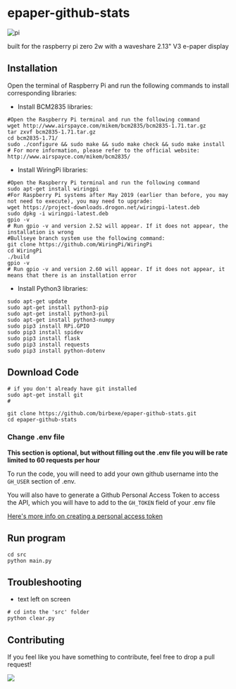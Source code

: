 # epaper-github-stats

![pi](https://user-images.githubusercontent.com/60234159/197788646-44bc8811-16f1-4eea-ba32-95d5e5d25334.jpg)

built for the raspberry pi zero 2w with a waveshare 2.13" V3 e-paper display

## Installation

Open the terminal of Raspberry Pi and run the following commands to install corresponding libraries: 

- Install BCM2835 libraries:

```
#Open the Raspberry Pi terminal and run the following command
wget http://www.airspayce.com/mikem/bcm2835/bcm2835-1.71.tar.gz
tar zxvf bcm2835-1.71.tar.gz
cd bcm2835-1.71/
sudo ./configure && sudo make && sudo make check && sudo make install
# For more information, please refer to the official website: http://www.airspayce.com/mikem/bcm2835/
```

- Install WiringPi libraries:

```
#Open the Raspberry Pi terminal and run the following command
sudo apt-get install wiringpi
#For Raspberry Pi systems after May 2019 (earlier than before, you may not need to execute), you may need to upgrade:
wget https://project-downloads.drogon.net/wiringpi-latest.deb
sudo dpkg -i wiringpi-latest.deb
gpio -v
# Run gpio -v and version 2.52 will appear. If it does not appear, the installation is wrong
#Bullseye branch system use the following command:
git clone https://github.com/WiringPi/WiringPi
cd WiringPi
./build
gpio -v
# Run gpio -v and version 2.60 will appear. If it does not appear, it means that there is an installation error
```

- Install Python3 libraries:

```
sudo apt-get update
sudo apt-get install python3-pip
sudo apt-get install python3-pil
sudo apt-get install python3-numpy
sudo pip3 install RPi.GPIO
sudo pip3 install spidev
sudo pip3 install flask
sudo pip3 install requests
sudo pip3 install python-dotenv
```

## Download Code

```
# if you don't already have git installed
sudo apt-get install git
#

git clone https://github.com/birbexe/epaper-github-stats.git
cd epaper-github-stats
```

### Change .env file

**This section is optional, but without filling out the .env file you will be rate limited to 60 requests per hour**

To run the code, you will need to add your own github username into the `GH_USER` section of .env.

You will also have to generate a Github Personal Access Token to access the API, which you will have to add to the `GH_TOKEN` field of your .env file

[Here's more info on creating a personal access token](https://docs.github.com/en/authentication/keeping-your-account-and-data-secure/creating-a-personal-access-token#creating-a-fine-grained-personal-access-token)

## Run program

```
cd src
python main.py
```

## Troubleshooting

- text left on screen

```
# cd into the 'src' folder
python clear.py
```

## Contributing

If you feel like you have something to contribute, feel free to drop a pull request!

<a href="https://github.com/birbexe/epaper-github-stats/graphs/contributors">
  <img src="https://contrib.rocks/image?repo=birbexe/epaper-github-stats" />
</a>
